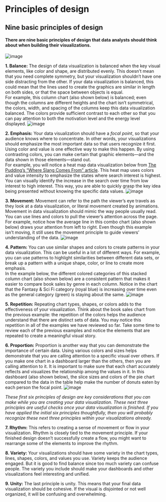 # Principles of design

## Nine basic principles of design 
#### There are nine basic principles of design that data analysts should think about when building their visualizations.  
![image](https://user-images.githubusercontent.com/92245436/141686081-f0558065-72f1-48ae-8540-9b75e77691a6.png)


**1. Balance:** The design of data visualization is balanced when the key visual elements, like color and shape, are distributed evenly. This doesn’t mean that you need complete symmetry, but your visualization shouldn’t have one side distracting from the other. If your data visualization is balanced, this could mean that the lines used to create the graphics are similar in length on both sides, or that the space between objects is equal.<br />
For example, this column chart (also shown below) is balanced; even though the columns are different heights and the chart isn’t symmetrical, the colors, width, and spacing of the columns keep this data visualization balanced. The colors provide sufficient contrast to each other so that you can pay attention to both the motivation level and the energy level displayed.
![image](https://user-images.githubusercontent.com/92245436/141686174-22723706-0ed2-4db4-9093-31a4f36acf36.png)

**2. Emphasis:** Your data visualization should have a *focal point*, so that your audience knows where to concentrate. In other words, your visualizations should emphasize the most important data so that users recognize it first. Using color and value is one effective way to make this happen. By using contrasting colors, you can make certain that graphic elements—and the data shown in those elements—stand out. <br />
For example, you will notice a heat map data visualization below from [The Pudding’s “Where Slang Comes From" article](https://pudding.cool/2017/02/new-slang/). This heat map uses colors and value intensity to emphasize the states where search interest is highest. You can visually identify the increase in the search over time from low interest to high interest. This way, you are able to quickly grasp the key idea being presented without knowing the specific data values.
![image](https://user-images.githubusercontent.com/92245436/141686238-64320eaf-299a-485d-bf55-9279b3733f91.png)

**3. Movement:** Movement can refer to the path the viewer’s eye travels as they look at a data visualization, or literal movement created by animations. Movement in data visualization should mimic the way people usually read. You can use lines and colors to pull the viewer’s attention across the page. <br />
For example, notice how the average line in this combo chart (also shown below) draws your attention from left to right. Even though this example isn’t moving, it still uses the movement principle to guide viewers’ understanding of the data. 
![image](https://user-images.githubusercontent.com/92245436/141686343-9f5360f4-ac60-4d8e-8558-1ec619cfcfa7.png)

**4. Pattern:** You can use similar shapes and colors to create patterns in your data visualization. This can be useful in a lot of different ways. For example, you can use patterns to highlight similarities between different data sets, or break up a pattern with a unique shape, color, or line to create more emphasis.<br />
In the example below, the different colored categories of this stacked column chart (also shown below) are a consistent pattern that makes it easier to compare book sales by genre in each column. Notice in the chart that the Fantasy & Sci Fi category (royal blue) is increasing over time even as the general category (green) is staying about the same. 
![image](https://user-images.githubusercontent.com/92245436/141686399-fc4c2e96-b238-4659-b6e0-3db7c68824d1.png)

**5. Repetition:** Repeating chart types, shapes, or colors adds to the effectiveness of your visualization. Think about the book sales chart from the previous example: the repetition of the colors helps the audience understand that there are distinct sets of data. You may notice this repetition in all of the examples we have reviewed so far. Take some time to review each of the previous examples and notice the elements that are repeated to create a meaningful visual story.

**6. Proportion:** Proportion is another way that you can demonstrate the importance of certain data. Using various colors and sizes helps demonstrate that you are calling attention to a specific visual over others. If you make one chart in a dashboard larger than the others, then you are calling attention to it. It is important to make sure that each chart accurately reflects and visualizes the relationship among the values in it. In this dashboard (also shown below), the slice sizes and colors of the pie chart compared to the data in the table help make the number of donuts eaten by each person the focal point. 
![image](https://user-images.githubusercontent.com/92245436/141686434-27dc329b-b805-47b1-a739-5718d69da453.png)

*These first six principles of design are key considerations that you can make while you are creating your data visualization. These next three principles are useful checks once your data visualization is finished. If you have applied the initial six principles thoughtfully, then you will probably recognize these next three principles within your visualizations already.*

**7. Rhythm:** This refers to creating a sense of movement or flow in your visualization. Rhythm is closely tied to the movement principle. If your finished design doesn’t successfully create a flow, you might want to rearrange some of the elements to improve the rhythm.

**8. Variety:** Your visualizations should have some variety in the chart types, lines, shapes, colors, and values you use. Variety keeps the audience engaged. But it is good to find balance since too much variety can confuse people. The variety you include should make your dashboards and other visualizations feel interesting and unified.

**9. Unity:** The last principle is unity. This means that your final data visualization should be cohesive. If the visual is disjointed or not well organized, it will be confusing and overwhelming.





